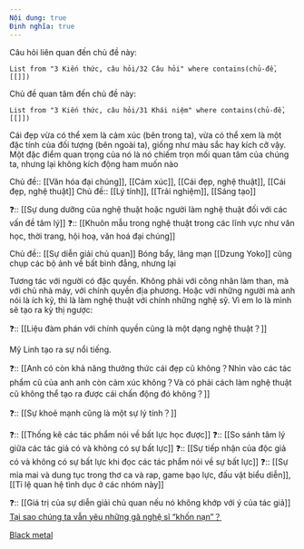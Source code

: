 ```yaml
---
Nội dung: true
Định nghĩa: true
---
```

Câu hỏi liên quan đến chủ đề này:
```dataview
List from "3 Kiến thức, câu hỏi/32 Câu hỏi" where contains(chủ-đề,[[]]) 
```

Chủ đề quan tâm đến chủ đề này:
```dataview
List from "3 Kiến thức, câu hỏi/31 Khái niệm" where contains(chủ-đề,[[]]) 
```

Cái đẹp vừa có thể xem là cảm xúc (bên trong ta), vừa có thể xem là một đặc tính của đối tượng (bên ngoài ta), giống như màu sắc hay kích cỡ vậy. Một đặc điểm quan trọng của nó là nó chiếm trọn mối quan tâm của chúng ta, nhưng lại không kích động ham muốn nào


Chủ đề:: [[Văn hóa đại chúng]], [[Cảm xúc]], [[Cái đẹp, nghệ thuật]], [[Cái đẹp, nghệ thuật]]
Chủ đề:: [[Lý tính]], [[Trải nghiệm]], [[Sáng tạo]]

❓:: [[Sự dung dưỡng của nghệ thuật hoặc người làm nghệ thuật đối với các vấn đề tâm lý]]
❓:: [[Khuôn mẫu trong nghệ thuật trong các lĩnh vực như văn học, thời trang, hội hoạ, văn hoá đại chúng]] 

Chủ đề:: [[Sự diễn giải chủ quan]]
Bóng bẩy, lãng mạn
[[Dzung Yoko]] cũng chụp các bộ ảnh về bất bình đẳng, nhưng lại 

Tương tác với người có đặc quyền. Không phải với công nhân làm than, mà với chủ nhà máy, với chính quyền địa phương. Hoặc với những người mà anh nói là ích kỷ, thì là làm nghệ thuật với chính những nghệ sỹ. Vì em lo là mình sẽ tạo ra kỳ thị ngược: 

❓:: [[Liệu đàm phán với chính quyền cũng là một dạng nghệ thuật？]] 

Mỹ Linh tạo ra sự nổi tiếng. 

❓:: [[Anh có còn khả năng thưởng thức cái đẹp cũ không？Nhìn vào các tác phẩm cũ của anh anh còn cảm xúc không？Và có phải cách làm nghệ thuật cũ không thể tạo ra được cái chấn động đó không？]]  

❓:: [[Sự khoẻ mạnh cũng là một sự lý tính？]] 

❓:: [[Thống kê các tác phẩm nói về bất lực học được]] 
❓:: [[So sánh tâm lý giữa các tác giả có và không có sự bất lực]]
❓:: [[Sự tiếp nhận của độc giả có và không có sự bất lực khi đọc các tác phẩm nói về sự bất lực]] 
❓:: [[Sự mỉa mai và dung tục trong thơ ca và rap, game bạo lực, đấu vật biểu diễn]], [[Tỉ lệ quan hệ tình dục ở các nhóm này]] 

❓:: [[Giá trị của sự diễn giải chủ quan nếu nó không khớp với ý của tác giả]] 
[Tại sao chúng ta vẫn yêu những gã nghệ sĩ “khốn nạn”？](https://luxuo.vn/culture/tai-sao-chung-ta-van-yeu-nhung-ga-nghe-si-khon-nan-luxuo-vn.html "Tại sao chúng ta vẫn yêu những gã nghệ sĩ “khốn nạn”?")



[Black metal](https://vi.wikipedia.org/wiki/Black_metal)
